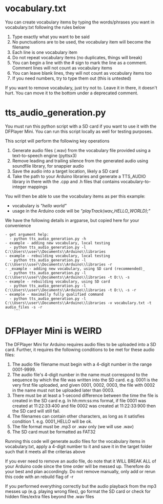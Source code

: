 # vocabulary.txt

You can create vocabulary items by typing the words/phrases you want in vocabulary.txt following the rules below

1. Type exactly what you want to be said
2. No punctuations are to be used, the vocabulary item will become the filename
3. Each line is one vocabulary item
4. Do not repeat vocabulary items (no duplicates, things will break)
5. You can begin a line with the # sign to mark the line as a comment. Comment lines will not count as vocabulary items
6. You can leave blank lines, they will not count as vocabulary items too
7. If you need numbers, try to type them out (this is untested)

If you want to remove vocabulary, just try not to. Leave it in there, it doesn't hurt. You can move it to the bottom under a deprecated comment.

# tts_audio_generation.py

You must run this python script with a SD card if you want to use it with the DFPlayer Mini. You can run this script locally as well for testing purposes.

This script will perform the following key operations

1. Generate audio files (.wav) from the vocabulary file provided using a text-to-speech engine (pyttsx3)
2. Remove leading and trailing silence from the generated audio using soundfile library, for snappier audio
3. Save the audio into a target location, likely a SD card
4. Take the path to your Arduino libraries and generate a TTS_AUDIO library in there with the .cpp and .h files that contains vocabulary-to-integer mappings

You will then be able to use the vocabulary items as per this example:

- vocabulary is _"hello world"_
- usage in the Arduino code will be _"playTrack(wav_HELLO_WORLD);"_

We have the following details in argparse, but copied here for your convenience

````
- get argument help:
  - python tts_audio_generation.py -h
- example - adding new vocabulary, local testing
  - python tts_audio_generation.py -l C:\\Users\\user\\Documents\\Arduino\\libraries
- example - rebuilding vocabulary, local testing
  - python tts_audio_generation.py -l C:\\Users\\user\\Documents\\Arduino\\libraries -r
- _example - adding new vocabulary, using SD card (recommended)_
  - python tts_audio_generation.py -l C:\\Users\\user\\Documents\\Arduino\\libraries -t D:\\ -s
- example - rebuilding vocabulary, using SD card
  - python tts_audio_generation.py -l C:\\Users\\user\\Documents\\Arduino\\libraries -t D:\\ -s -r
- example - maximally fully qualified command
  - python tts_audio_generation.py -l C:\\Users\\user\\Documents\\Arduino\\libraries -v vocabulary.txt -t audio_files -s -r
    ```
````

# DFPlayer Mini is WEIRD

The DFPlayer Mini for Arduino requires audio files to be uploaded into a SD card.
Further, it requires the following conditions to be met for these audio files:

1. The audio file filename must begin with a 4-digit number in the range 0001-9999.
2. The audio file's 4-digit number in the name must correspond to the sequence by which the file was written into the SD card.
   e.g. 0001 is the very first file uploaded, and given 0001, 0002, 0003, the file with 0002 in the name must not be uploaded later than 0003.
3. There must be at least a 1-second difference between the time the file is created in the SD card
   e.g. In hh:mm:ss:ms format, if file 0001 was created at 11:22:33:400 and file 0002 was created at 11:22:33:900 then the SD card will still fail.
4. The filenames can contain other characters, as long as it satisfies condition 1.
   e.g. 0001_HELLO will be ok.
5. The file format must be .mp3 or .wav only (we will use .wav)
6. The SD card must be formatted as FAT32

Running this code will generate audio files for the vocabulary items in vocabulary.txt, apply a 4-digit number to it
and save it in the target folder such that it meets all the criterias above

If you ever need to remove an audio file, do note that it WILL BREAK ALL of your Arduino code since the time order will be messed up.
Therefore do your best and plan accordingly. Do not remove manually, only add or rerun this code with an rebuild flag of -r

If you performed everything correctly but the audio playback from the mp3 messes up (e.g. playing wrong files), go format the SD card or check for hidden files/extra files beyond the .wav files
